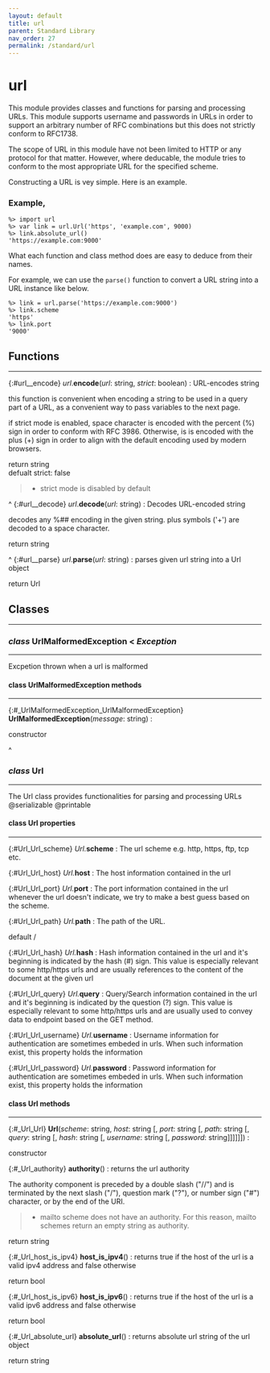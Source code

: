 ```yaml
---
layout: default
title: url
parent: Standard Library
nav_order: 27
permalink: /standard/url
---
```


# url

This module provides classes and functions for parsing and processing URLs.
This module supports username and passwords in URLs in order to support an 
arbitrary number of RFC combinations but this does not strictly conform to 
RFC1738.

The scope of URL in this module have not been limited to HTTP or any protocol 
for that matter. However, where deducable, the module tries to conform to the 
most appropriate URL for the specified scheme.

Constructing a URL is vey simple. Here is an example.

### Example,

```blade-repl
%> import url
%> var link = url.Url('https', 'example.com', 9000)
%> link.absolute_url()
'https://example.com:9000'
```

What each function and class method does are easy to deduce from their names.

For example, we can use the `parse()` function to convert a URL string into a URL 
instance like below.

```blade-repl
%> link = url.parse('https://example.com:9000')
%> link.scheme
'https'
%> link.port
'9000'
```



<h2>Functions</h2><hr>

{:#url__encode} _url_.**encode**(_url_: string, _strict_: boolean)
: URL-encodes string
  
  this function is convenient when encoding a string to be used in 
  a query part of a URL, as a convenient way to pass variables to 
  the next page.
 
  if strict mode is enabled, space character is encoded with the 
  percent (%) sign in order to conform with RFC 3986. Otherwise,
  is is encoded with the plus (+) sign in order to align with
  the default encoding used by modern browsers.
   <div class="cite"><span class="hint">return</span> <span>string</span></div>

   <div class="cite"><span class="hint">defualt</span> <span>strict: false</span></div>

  > - strict mode is disabled by default


^
{:#url__decode} _url_.**decode**(_url_: string)
: Decodes URL-encoded string
  
  decodes any %## encoding in the given string. 
  plus symbols ('+') are decoded to a space character.
   <div class="cite"><span class="hint">return</span> <span>string</span></div>



^
{:#url__parse} _url_.**parse**(_url_: string)
: parses given url string into a Url object
   <div class="cite"><span class="hint">return</span> <span>Url</span></div>





<h2>Classes</h2><hr>



### _class_ UrlMalformedException  < _Exception_
---

Excpetion thrown when a url is malformed


#### class UrlMalformedException methods
---

{:#_UrlMalformedException_UrlMalformedException} **UrlMalformedException**(_message_: string)
:  <div class="cite"><span class="hint">constructor</span> <span></span></div>




^


### _class_ Url 
---

The Url class provides functionalities for parsing and processing URLs
  @serializable
  @printable


#### class Url properties
---

{:#Url_Url_scheme} _Url._**scheme**
: The url scheme e.g. http, https, ftp, tcp etc.


{:#Url_Url_host} _Url._**host**
: The host information contained in the url


{:#Url_Url_port} _Url._**port**
: The port information contained in the url whenever the url doesn't 
  indicate, we try to make a best guess based on the scheme.


{:#Url_Url_path} _Url._**path**
: The path of the URL.
   <div class="cite"><span class="hint">default</span> <span>/</span></div>



{:#Url_Url_hash} _Url._**hash**
: Hash information contained in the url and it's beginning is indicated by the 
  hash (#) sign. This value is especially relevant to some http/https urls 
  and are usually references to the content of the document 
  at the given url


{:#Url_Url_query} _Url._**query**
: Query/Search information contained in the url and it's beginning is indicated by the 
  question (?) sign. This value is especially relevant to some http/https urls and are 
  usually used to convey data to endpoint based on the GET method.


{:#Url_Url_username} _Url._**username**
: Username information for authentication are sometimes embeded in urls. When such information 
  exist, this property holds the information


{:#Url_Url_password} _Url._**password**
: Password information for authentication are sometimes embeded in urls. When such information 
  exist, this property holds the information


#### class Url methods
---

{:#_Url_Url} **Url**(_scheme_: string, _host_: string [, _port_: string [, _path_: string [, _query_: string [, _hash_: string [, _username_: string [, _password_: string]]]]]])
:  <div class="cite"><span class="hint">constructor</span> <span></span></div>



{:#_Url_authority} **authority**()
: returns the url authority
  
  The authority component is preceded by a double slash ("//") and is
  terminated by the next slash ("/"), question mark ("?"), or number
  sign ("#") character, or by the end of the URI.
 
  > - mailto scheme does not have an authority. For this reason, mailto schemes return an empty string as authority.
   <div class="cite"><span class="hint">return</span> <span>string</span></div>



{:#_Url_host_is_ipv4} **host_is_ipv4**()
: returns true if the host of the url is a valid ipv4 address
  and false otherwise
   <div class="cite"><span class="hint">return</span> <span>bool</span></div>



{:#_Url_host_is_ipv6} **host_is_ipv6**()
: returns true if the host of the url is a valid ipv6 address
  and false otherwise
   <div class="cite"><span class="hint">return</span> <span>bool</span></div>



{:#_Url_absolute_url} **absolute_url**()
: returns absolute url string of the url object
   <div class="cite"><span class="hint">return</span> <span>string</span></div>





